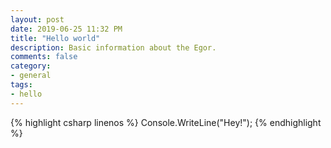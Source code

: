 ```yaml
---
layout: post
date: 2019-06-25 11:32 PM
title: "Hello world"
description: Basic information about the Egor.
comments: false
category: 
- general
tags:
- hello
---
```

{% highlight csharp linenos %}
Console.WriteLine("Hey!");
{% endhighlight %}